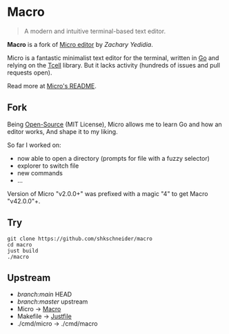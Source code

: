 # Macro

> A modern and intuitive terminal-based text editor.

**Macro** is a fork of [Micro editor](https://github.com/zyedidia/micro) by _Zachary Yedidia_.

Micro is a fantastic minimalist text editor for the terminal,
written in [Go](https://go.dev) and relying on the [Tcell](https://github.com/gdamore/tcell) library.
But it lacks activity (hundreds of issues and pull requests open).

Read more at [Micro's README](https://github.com/zyedidia/micro/blob/master/README.md).

## Fork

Being [Open-Source](https://opensource.org) (MIT License),
Micro allows me to learn Go and how an editor works,
And shape it to my liking.

So far I worked on:
- now able to open a directory (prompts for file with a fuzzy selector)
- explorer to switch file
- new commands
- …

Version of Micro "v2.0.0+" was prefixed with a magic "4" to get Macro "v42.0.0"+.

## Try

```
git clone https://github.com/shkschneider/macro
cd macro
just build
./macro
```

## Upstream

- _branch:main_ HEAD
- _branch:master_ upstream
- Micro -> [Macro](https://github.com/shkschneider/macro)
- Makefile -> [Justfile](https://github.com/casey/just)
- ./cmd/micro -> ./cmd/macro

